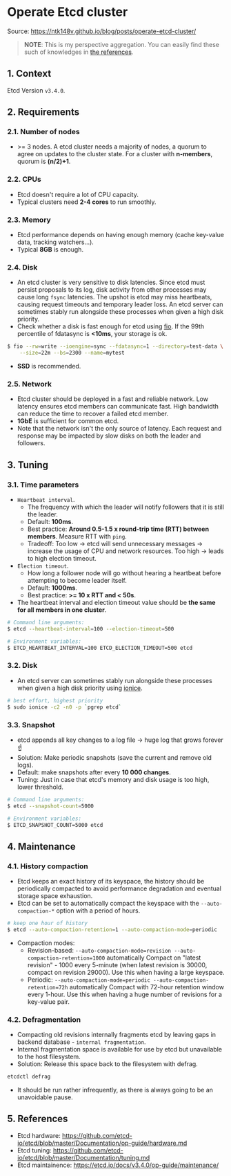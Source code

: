 # Operate Etcd cluster

Source: <https://ntk148v.github.io/blog/posts/operate-etcd-cluster/>

> **NOTE**: This is my perspective aggregation. You can easily find these such of knowledges in [the references](#5-references).

## 1. Context

Etcd Version `v3.4.0`.

## 2. Requirements

### 2.1. Number of nodes

- \>= 3 nodes. A etcd cluster needs a majority of nodes, a quorum to agree on updates to the cluster state. For a cluster with **n-members**, quorum is **(n/2)+1**.

### 2.2. CPUs

- Etcd doesn't require a lot of CPU capacity.
- Typical clusters need **2-4 cores** to run smoothly.

### 2.3. Memory

- Etcd performance depends on having enough memory (cache key-value data, tracking watchers...).
- Typical **8GB** is enough.

### 2.4. Disk

- An etcd cluster is very sensitive to disk latencies. Since etcd must persist proposals to its log, disk activity from other processes may cause long `fsync` latencies. The upshot is etcd may miss heartbeats, causing request timeouts and temporary leader loss. An etcd server can sometimes stably run alongside these processes when given a high disk priority.
- Check whether a disk is fast enough for etcd using [fio](https://github.com/axboe/fio). If the 99th percentile of fdatasync is **<10ms**, your storage is ok.

```bash
$ fio --rw=write --ioengine=sync --fdatasync=1 --directory=test-data \
    --size=22m --bs=2300 --name=mytest
```

- **SSD** is recommended.

### 2.5. Network

- Etcd cluster should be deployed in a fast and reliable network. Low latency ensures etcd members can communicate fast. High bandwidth can reduce the time to recover a failed etcd member.
- **1GbE** is sufficient for common etcd.
- Note that the network isn't the only source of latency. Each request and response may be impacted by slow disks on both the leader and followers.

## 3. Tuning

### 3.1. Time parameters

- `Heartbeat interval`.
  - The frequency with which the leader will notify followers that it is still the leader.
  - Default: **100ms**.
  - Best practice: **Around 0.5-1.5 x round-trip time (RTT) between members**. Measure RTT with `ping`.
  - Tradeoff: Too low -> etcd will send unnecessary messages -> increase the usage of CPU and network resources. Too high -> leads to high election timeout.
- `Election timeout`.
  - How long a follower node will go without hearing a heartbeat before attempting to become leader itself.
  - Default: **1000ms**.
  - Best practice: **>= 10 x RTT and < 50s**.
- The heartbeat interval and election timeout value should be **the same for all members in one cluster**.

```bash
# Command line arguments:
$ etcd --heartbeat-interval=100 --election-timeout=500

# Environment variables:
$ ETCD_HEARTBEAT_INTERVAL=100 ETCD_ELECTION_TIMEOUT=500 etcd
```

### 3.2. Disk

- An etcd server can sometimes stably run alongside these processes when given a high disk priority using [ionice](https://linux.die.net/man/1/ionice).

```bash
# best effort, highest priority
$ sudo ionice -c2 -n0 -p `pgrep etcd`
```

### 3.3. Snapshot

- etcd appends all key changes to a log file -> huge log that grows forever :point_up:
- Solution: Make periodic snapshots (save the current and remove old logs).
- Default: make snapshots after every **10 000 changes**.
- Tuning: Just in case that etcd's memory and disk usage is too high, lower threshold.

```bash
# Command line arguments:
$ etcd --snapshot-count=5000

# Environment variables:
$ ETCD_SNAPSHOT_COUNT=5000 etcd
```

## 4. Maintenance

### 4.1. History compaction

- Etcd keeps an exact history of its keyspace, the history should be periodically compacted to avoid performance degradation and eventual storage space exhaustion.
- Etcd can be set to automatically compact the keyspace with the `--auto-compaction-*` option with a period of hours.

```bash
# keep one hour of history
$ etcd --auto-compaction-retention=1 --auto-compaction-mode=periodic
```

- Compaction modes:
  - Revision-based: `--auto-compaction-mode=revision --auto-compaction-retention=1000` automatically Compact on "latest revision" - 1000 every 5-minute (when latest revision is 30000, compact on revision 29000). Use this when having a large keyspace.
  - Periodic: `--auto-compaction-mode=periodic --auto-compaction-retention=72h` automatically Compact with 72-hour retention window every 1-hour. Use this when having a huge number of revisions for a key-value pair.

### 4.2. Defragmentation

- Compacting old revisions internally fragments etcd by leaving gaps in backend database - `internal fragmentation`.
- Internal fragmentation space is available for use by etcd but unavailable to the host filesystem.
- Solution: Release this space back to the filesystem with defrag.

```bash
etcdctl defrag
```

- It should be run rather infrequently, as there is always going to be an unavoidable pause.

## 5. References

- Etcd hardware: <https://github.com/etcd-io/etcd/blob/master/Documentation/op-guide/hardware.md>
- Etcd tuning: <https://github.com/etcd-io/etcd/blob/master/Documentation/tuning.md>
- Etcd maintainence: <https://etcd.io/docs/v3.4.0/op-guide/maintenance/>
